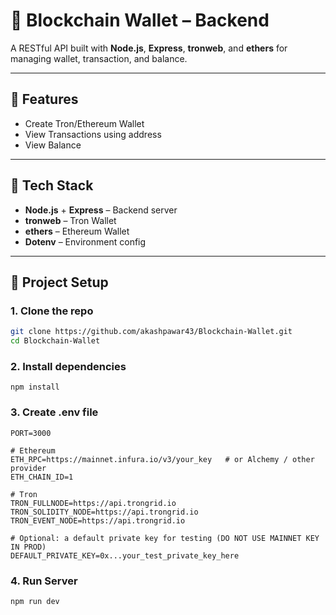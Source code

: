 # 🔐 Blockchain Wallet – Backend

A RESTful API built with **Node.js**, **Express**, **tronweb**, and **ethers** for managing wallet, transaction, and balance.

---

## 🚀 Features

- Create Tron/Ethereum Wallet
- View Transactions using address
- View Balance

---

## 🧰 Tech Stack

- **Node.js** + **Express** – Backend server
- **tronweb** – Tron Wallet
- **ethers** – Ethereum Wallet
- **Dotenv** – Environment config

---

## 📂 Project Setup

### 1. Clone the repo

```bash
git clone https://github.com/akashpawar43/Blockchain-Wallet.git
cd Blockchain-Wallet
```

### 2. Install dependencies
```
npm install
```

### 3. Create .env file
```
PORT=3000

# Ethereum
ETH_RPC=https://mainnet.infura.io/v3/your_key   # or Alchemy / other provider
ETH_CHAIN_ID=1

# Tron
TRON_FULLNODE=https://api.trongrid.io
TRON_SOLIDITY_NODE=https://api.trongrid.io
TRON_EVENT_NODE=https://api.trongrid.io

# Optional: a default private key for testing (DO NOT USE MAINNET KEY IN PROD)
DEFAULT_PRIVATE_KEY=0x...your_test_private_key_here
```

### 4. Run Server
```
npm run dev
```
